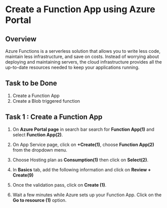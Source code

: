 # Create a Function App using Azure Portal


## Overview

Azure Functions is a serverless solution that allows you to write less code, maintain less infrastructure, and save on costs. Instead of worrying about deploying and maintaining servers, the cloud infrastructure provides all the up-to-date resources needed to keep your applications running.

## Task to be Done

1. Create a Function App
1. Create a Blob triggered function 


## Task 1 : Create a Function App

1. On **Azure Portal page** in search bar search for **Function App(1)** and select **Function App(2)**.



2. On App Service page, click on **+Create(1)**, choose **Function App(2)** from the dropdown menu.



3. Choose Hosting plan as **Consumption(1)** then click on **Select(2)**.



4. In **Basics** tab, add the following information and click on **Review + Create(9)**



5. Once the validation pass, click on **Create (1)**.

   

7. Wait a few minutes while Azure sets up your Function App. Click on the **Go to resource (1)** option.
